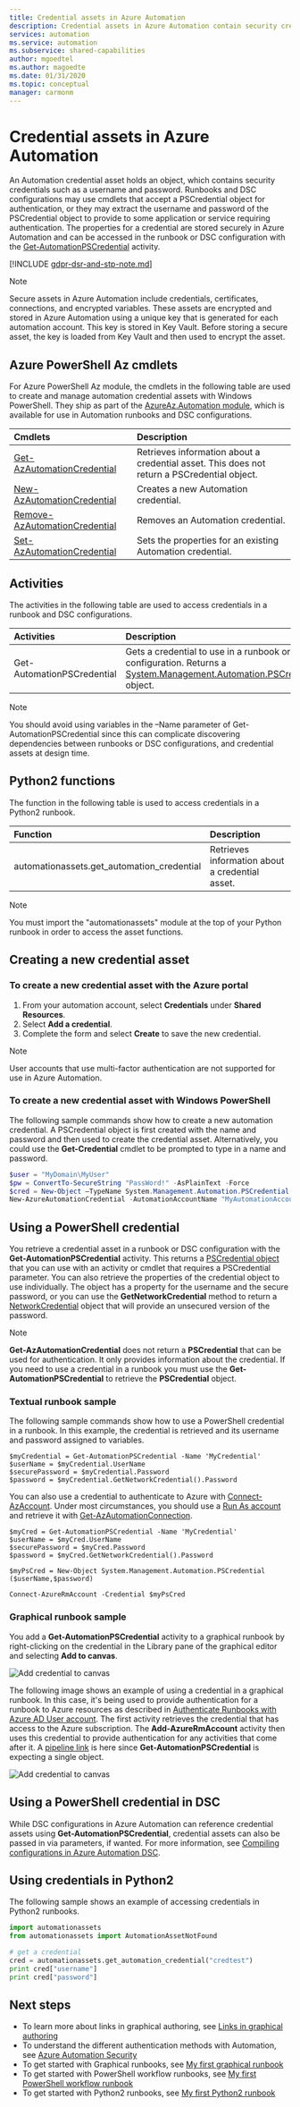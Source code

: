 ```yaml
---
title: Credential assets in Azure Automation
description: Credential assets in Azure Automation contain security credentials that can be used to authenticate to resources accessed by the runbook or DSC configuration. This article describes how to create credential assets and use them in a runbook or DSC configuration.
services: automation
ms.service: automation
ms.subservice: shared-capabilities
author: mgoedtel
ms.author: magoedte
ms.date: 01/31/2020
ms.topic: conceptual
manager: carmonm
---
```

# Credential assets in Azure Automation

An Automation credential asset holds an object, which contains security credentials such as a username and password. Runbooks and DSC configurations may use cmdlets that accept a PSCredential object for authentication, or they may extract the username and password of the PSCredential object to provide to some application or service requiring authentication. The properties for a credential are stored securely in Azure Automation and can be accessed in the runbook or DSC configuration with the [Get-AutomationPSCredential](#activities) activity.

[!INCLUDE [gdpr-dsr-and-stp-note.md](../../../includes/gdpr-dsr-and-stp-note.md)]

> [!NOTE]
> Secure assets in Azure Automation include credentials, certificates, connections, and encrypted variables. These assets are encrypted and stored in Azure Automation using a unique key that is generated for each automation account. This key is stored in Key Vault. Before storing a secure asset, the key is loaded from Key Vault and then used to encrypt the asset.

## Azure PowerShell Az cmdlets

For Azure PowerShell Az module, the cmdlets in the following table are used to create and manage automation credential assets with Windows PowerShell. They ship as part of the [AzureAz.Automation module](/powershell/azure/new-azureps-module-az), which is available for use in Automation runbooks and DSC configurations.

| Cmdlets | Description |
|:--- |:--- |
| [Get-AzAutomationCredential](/powershell/module/az.automation/get-azautomationcredential) |Retrieves information about a credential asset. This does not return a PSCredential object.  |
| [New-AzAutomationCredential](/powershell/module/az.automation/new-azautomationcredential) |Creates a new Automation credential. |
| [Remove-AzAutomationCredential](/powershell/module/az.automation/remove-azautomationcredential) |Removes an Automation credential. |
| [Set-AzAutomationCredential](/powershell/module/az.automation/set-azautomationcredential) |Sets the properties for an existing Automation credential. |

## Activities

The activities in the following table are used to access credentials in a runbook and DSC configurations.

| Activities | Description |
|:--- |:--- |
| Get-AutomationPSCredential |Gets a credential to use in a runbook or DSC configuration. Returns a [System.Management.Automation.PSCredential](/dotnet/api/system.management.automation.pscredential) object. |

> [!NOTE]
> You should avoid using variables in the –Name parameter of Get-AutomationPSCredential since this can complicate discovering dependencies between runbooks or DSC configurations, and credential assets at design time.

## Python2 functions

The function in the following table is used to access credentials in a Python2 runbook.

| Function | Description |
|:---|:---|
| automationassets.get_automation_credential | Retrieves information about a credential asset. |

> [!NOTE]
> You must import the "automationassets" module at the top of your Python runbook in order to access the asset functions.

## Creating a new credential asset

### To create a new credential asset with the Azure portal

1. From your automation account, select **Credentials** under **Shared Resources**.
1. Select **Add a credential**.
1. Complete the form and select **Create** to save the new credential.

> [!NOTE]
> User accounts that use multi-factor authentication are not supported for use in Azure Automation.

### To create a new credential asset with Windows PowerShell

The following sample commands show how to create a new automation credential. A PSCredential object is first created with the name and password and then used to create the credential asset. Alternatively, you could use the **Get-Credential** cmdlet to be prompted to type in a name and password.

```powershell
$user = "MyDomain\MyUser"
$pw = ConvertTo-SecureString "PassWord!" -AsPlainText -Force
$cred = New-Object –TypeName System.Management.Automation.PSCredential –ArgumentList $user, $pw
New-AzureAutomationCredential -AutomationAccountName "MyAutomationAccount" -Name "MyCredential" -Value $cred
```

## Using a PowerShell credential

You retrieve a credential asset in a runbook or DSC configuration with the **Get-AutomationPSCredential** activity. This returns a [PSCredential object](/dotnet/api/system.management.automation.pscredential) that you can use with an activity or cmdlet that requires a PSCredential parameter. You can also retrieve the properties of the credential object to use individually. The object has a property for the username and the secure password, or you can use the **GetNetworkCredential** method to return a [NetworkCredential](/dotnet/api/system.net.networkcredential) object that will provide an unsecured version of the password.

> [!NOTE]
> **Get-AzAutomationCredential** does not return a **PSCredential** that can be used for authentication. It only provides information about the credential. If you need to use a credential in a runbook you must use the **Get-AutomationPSCredential** to retrieve the **PSCredential** object.

### Textual runbook sample

The following sample commands show how to use a PowerShell credential in a runbook. In this example, the credential is retrieved and its username and password assigned to variables.

```azurepowershell
$myCredential = Get-AutomationPSCredential -Name 'MyCredential'
$userName = $myCredential.UserName
$securePassword = $myCredential.Password
$password = $myCredential.GetNetworkCredential().Password
```

You can also use a credential to authenticate to Azure with [Connect-AzAccount](/powershell/module/az.accounts/connect-azaccount). Under most circumstances, you should use a [Run As account](../manage-runas-account.md) and retrieve it with [Get-AzAutomationConnection](../automation-connections.md).

```azurepowershell
$myCred = Get-AutomationPSCredential -Name 'MyCredential'
$userName = $myCred.UserName
$securePassword = $myCred.Password
$password = $myCred.GetNetworkCredential().Password

$myPsCred = New-Object System.Management.Automation.PSCredential ($userName,$password)

Connect-AzureRmAccount -Credential $myPsCred
```

### Graphical runbook sample

You add a **Get-AutomationPSCredential** activity to a graphical runbook by right-clicking on the credential in the Library pane of the graphical editor and selecting **Add to canvas**.

![Add credential to canvas](../media/credentials/credential-add-canvas.png)

The following image shows an example of using a credential in a graphical runbook. In this case, it's being used to provide authentication for a runbook to Azure resources as described in [Authenticate Runbooks with Azure AD User account](../automation-create-aduser-account.md). The first activity retrieves the credential that has access to the Azure subscription. The **Add-AzureRmAccount** activity then uses this credential to provide authentication for any activities that come after it. A [pipeline link](../automation-graphical-authoring-intro.md#links-and-workflow) is here since **Get-AutomationPSCredential** is expecting a single object.  

![Add credential to canvas](../media/credentials/get-credential.png)

## Using a PowerShell credential in DSC

While DSC configurations in Azure Automation can reference credential assets using **Get-AutomationPSCredential**, credential assets can also be passed in via parameters, if wanted. For more information, see [Compiling configurations in Azure Automation DSC](../automation-dsc-compile.md#credential-assets).

## Using credentials in Python2

The following sample shows an example of accessing credentials in Python2 runbooks.

```python
import automationassets
from automationassets import AutomationAssetNotFound

# get a credential
cred = automationassets.get_automation_credential("credtest")
print cred["username"]
print cred["password"]
```

## Next steps

* To learn more about links in graphical authoring, see [Links in graphical authoring](../automation-graphical-authoring-intro.md#links-and-workflow)
* To understand the different authentication methods with Automation, see [Azure Automation Security](../automation-security-overview.md)
* To get started with Graphical runbooks, see [My first graphical runbook](../automation-first-runbook-graphical.md)
* To get started with PowerShell workflow runbooks, see [My first PowerShell workflow runbook](../automation-first-runbook-textual.md)
* To get started with Python2 runbooks, see [My first Python2 runbook](../automation-first-runbook-textual-python2.md) 
